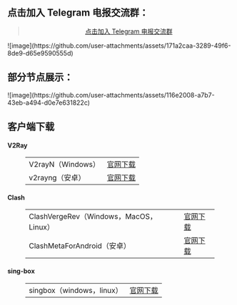 <h2>点击加入 Telegram 电报交流群：</h2>
<blockquote>
<p style="text-align: center;"><a href="https://t.me/skka3134C">点击加入 Telegram 电报交流群</a></p>
</blockquote> 
![image](https://github.com/user-attachments/assets/171a2caa-3289-49f6-8de9-d65e9590555d)

<h2>部分节点展示：</h2>
![image](https://github.com/user-attachments/assets/116e2008-a7b7-43eb-a494-d0e7e631822c)
<h2>客户端下载</h2>
<h4>V2Ray</h4>
<figure class="wp-block-table alignwide is-style-stripes">
    <table>
        <tbody>
            <tr>
                <td>V2rayN（Windows）</td>
                <td><a href="https://github.com/2dust/v2rayN/releases/latest" target="_blank" rel="noreferrer noopener">官网下载</a></td>
            </tr>
            <tr>
                <td>v2rayng（安卓）</td>
                <td><a href="https://github.com/2dust/v2rayNG/releases/latest" target="_blank" rel="noreferrer noopener">官网下载</a></td>
            </tr>
        </tbody>
    </table>
</figure>
<h4>Clash</h4>
<figure class="wp-block-table alignwide is-style-stripes">
    <table>
        <tbody>
            <tr>
                <td>ClashVergeRev（Windows，MacOS，Linux）</td>
                <td><a href="https://github.com/clash-verge-rev/clash-verge-rev/releases/latest" target="_blank" rel="noreferrer noopener">官网下载</a></td>
            </tr>
            <tr>
                <td>ClashMetaForAndroid（安卓）</td>
                <td><a href="https://github.com/MetaCubeX/ClashMetaForAndroid/releases/latest" target="_blank" rel="noreferrer noopener">官网下载</a></td>
            </tr>
        </tbody>
    </table>
</figure>
<h4>sing-box</h4>
<figure class="wp-block-table alignwide is-style-stripes">
    <table>
        <tbody>
            <tr>
                <td>singbox（windows，linux）</td>
                <td><a href="https://github.com/GUI-for-Cores/GUI.for.SingBox/releases/latest" target="_blank" rel="noreferrer noopener">官网下载</a></td>
            </tr>
        </tbody>
    </table>
</figure>
